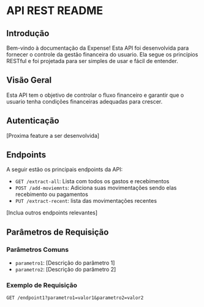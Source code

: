 # API REST README

## Introdução

Bem-vindo à documentação da Expense! Esta API foi desenvolvida para fornecer o controle da gestão financeira do usuario. Ela segue os princípios RESTful e foi projetada para ser simples de usar e fácil de entender.

## Visão Geral

Esta API tem o objetivo de controlar o fluxo financeiro e garantir que o usuario tenha condições financeiras adequadas para crescer.

## Autenticação

[Proxima feature a ser desenvolvida]

## Endpoints

A seguir estão os principais endpoints da API:

- `GET /extract-all`: Lista com todos os gastos e recebimentos
- `POST /add-moviemnts`: Adiciona suas movimentações sendo elas recebimento ou pagamentos
- `PUT /extract-recent`: lista das movimentações recentes 

[Inclua outros endpoints relevantes]

## Parâmetros de Requisição

### Parâmetros Comuns

- `parametro1`: [Descrição do parâmetro 1]
- `parametro2`: [Descrição do parâmetro 2]

### Exemplo de Requisição

```http
GET /endpoint1?parametro1=valor1&parametro2=valor2
